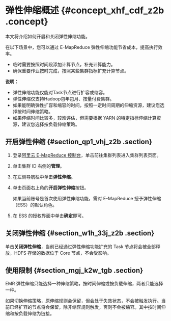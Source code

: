 # 弹性伸缩概述 {#concept_xhf_cdf_z2b .concept}

本文将介绍如何开启和关闭弹性伸缩功能。

在以下场景中，您可以通过 E-MapReduce 弹性伸缩功能节省成本，提高执行效率。

-   临时需要按照时间段添加计算节点，补充计算能力。
-   确保重要作业按时完成，按照某些集群指标扩充计算节点。

**说明：** 

-   弹性伸缩功能仅能对Task节点进行扩容或缩容。
-   弹性伸缩仅支持Hadoop包年包月、按量付费集群。
-   如果能明确弹性扩容和缩容的时间，按照一定时间周期的伸缩资源，建议您选择按时间伸缩策略。
-   如果伸缩时间比较多，较难评估，但需要根据 YARN 的特定指标伸缩计算资源，建议您选择按负载伸缩策略。

## 开启弹性伸缩 {#section_qp1_vhj_z2b .section}

1.  登录[阿里云 E-MapReduce 控制台](https://emr.console.aliyun.com/)，单击前往集群列表进入集群列表页面。
2.  单击集群 ID 右侧的**管理**。
3.  在左侧导航栏中单击**弹性伸缩**。
4.  单击页面右上角的**开启弹性伸缩**按钮。

    如果当前账号是首次使用弹性伸缩功能，需对 E-MapReduce 授予弹性伸缩（ESS）的默认角色。

5.  在 ESS 的授权界面中单击**确定**即可。

## 关闭弹性伸缩 {#section_w1h_33j_z2b .section}

单击**关闭弹性伸缩**，当前已经通过弹性伸缩功能扩充的 Task 节点将会被全部释放，HDFS 存储的数据位于 Core 节点，不会受影响。

## 使用限制 {#section_mgj_k2w_tgb .section}

EMR 弹性伸缩只能选择一种伸缩策略，按时间伸缩或按负载伸缩，两者只能选择一种。

如果切换伸缩策略，原伸缩规则会保留，但会处于失效状态，不会被触发执行。当前已经扩容的节点将会保留，除非缩容规则触发，否则不会被缩容。其中按时间伸缩和按负载伸缩为链接。

